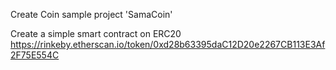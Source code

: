 Create Coin sample project 'SamaCoin'

Create a simple smart contract on ERC20
https://rinkeby.etherscan.io/token/0xd28b63395daC12D20e2267CB113E3Af2F75E554C